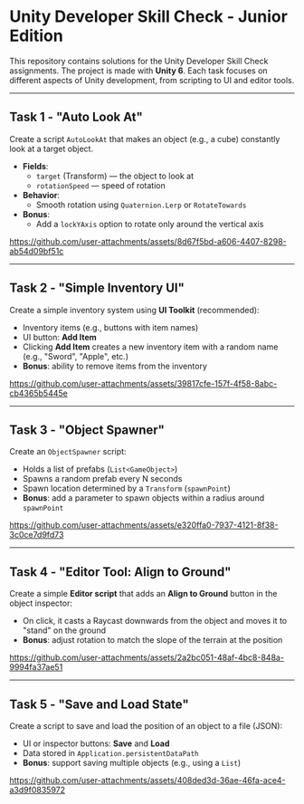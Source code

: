 # Unity Developer Skill Check - Junior Edition

This repository contains solutions for the Unity Developer Skill Check assignments. The project is made with **Unity 6**. Each task focuses on different aspects of Unity development, from scripting to UI and editor tools.

---

## Task 1 - "Auto Look At"

Create a script `AutoLookAt` that makes an object (e.g., a cube) constantly look at a target object.

- **Fields**:
  - `target` (Transform) — the object to look at
  - `rotationSpeed` — speed of rotation
- **Behavior**:
  - Smooth rotation using `Quaternion.Lerp` or `RotateTowards`
- **Bonus**:
  - Add a `lockYAxis` option to rotate only around the vertical axis



https://github.com/user-attachments/assets/8d67f5bd-a606-4407-8298-ab54d09bf51c



---

## Task 2 - "Simple Inventory UI"

Create a simple inventory system using **UI Toolkit** (recommended):

- Inventory items (e.g., buttons with item names)
- UI button: **Add Item**
- Clicking **Add Item** creates a new inventory item with a random name (e.g., "Sword", "Apple", etc.)
- **Bonus**: ability to remove items from the inventory



https://github.com/user-attachments/assets/39817cfe-157f-4f58-8abc-cb4365b5445e



---

## Task 3 - "Object Spawner"

Create an `ObjectSpawner` script:

- Holds a list of prefabs (`List<GameObject>`)
- Spawns a random prefab every N seconds
- Spawn location determined by a `Transform` (`spawnPoint`)
- **Bonus**: add a parameter to spawn objects within a radius around `spawnPoint`



https://github.com/user-attachments/assets/e320ffa0-7937-4121-8f38-3c0ce7d9fd73



---

## Task 4 - "Editor Tool: Align to Ground"

Create a simple **Editor script** that adds an **Align to Ground** button in the object inspector:

- On click, it casts a Raycast downwards from the object and moves it to "stand" on the ground
- **Bonus**: adjust rotation to match the slope of the terrain at the position



https://github.com/user-attachments/assets/2a2bc051-48af-4bc8-848a-9994fa37ae51



---

## Task 5 - "Save and Load State"

Create a script to save and load the position of an object to a file (JSON):

- UI or inspector buttons: **Save** and **Load**
- Data stored in `Application.persistentDataPath`
- **Bonus**: support saving multiple objects (e.g., using a `List`)



https://github.com/user-attachments/assets/408ded3d-36ae-46fa-ace4-a3d9f0835972



